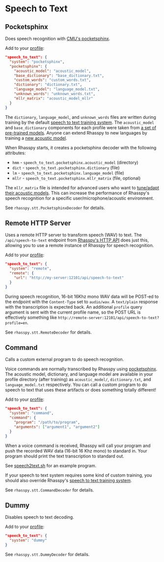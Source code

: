 # Speech to Text

## Pocketsphinx

Does speech recognition with [CMU's pocketsphinx](https://github.com/cmusphinx/pocketsphinx).

Add to your [profile](profiles.md):

```json
"speech_to_text": {
  "system": "pocketsphinx",
  "pocketsphinx": {
    "acoustic_model": "acoustic_model",
    "base_dictionary": "base_dictionary.txt",
    "custom_words": "custom_words.txt",
    "dictionary": "dictionary.txt",
    "language_model": "language_model.txt",
    "unknown_words": "unknown_words.txt",
    "mllr_matrix": "acoustic_model_mllr"
  }
}
```

The `dictionary`, `language_model`, and `unknown_words` files are written during training by the default [speech to text training system](training.md#how-it-works). The `acoustic_model` and `base_dictionary` components for each profile were taken from [a set of pre-trained models](https://sourceforge.net/projects/cmusphinx/files/Acoustic%20and%20Language%20Models/). Anyone can extend Rhasspy to new languages by training a [new acoustic model](https://cmusphinx.github.io/wiki/tutorialam).

When Rhasspy starts, it creates a pocketsphinx decoder with the following attributes:

* `hmm` - `speech_to_text.pocketsphinx.acoustic_model` (directory)
* `dict` - `speech_to_text.pocketsphinx.dictionary` (file)
* `lm` - `speech_to_text.pocketsphinx.language_model` (file)
* `mllr` - `speech_to_text.pocketsphinx.mllr_matrix` (file, optional)

The `mllr_matrix` file is intended for advanced users who want to [tune/adapt their acoustic models](https://cmusphinx.github.io/wiki/tutorialadapt). This can increase the performance of Rhasspy's speech recognition for a specific user/microphone/acoustic environment.

See `rhasspy.stt.PocketsphinxDecoder` for details.

## Remote HTTP Server

Uses a remote HTTP server to transform speech (WAV) to text.
The `/api/speech-to-text` endpoint from [Rhasspy's HTTP API](usage.md#http-api) does just this, allowing you to use a remote instance of Rhasspy for speech recognition.

Add to your [profile](profiles.md):

```json
"speech_to_text": {
  "system": "remote",
  "remote": {
    "url": "http://my-server:12101/api/speech-to-text"
  }
}
```

During speech recognition, 16-bit 16Khz mono WAV data will be POST-ed to the endpoint with the `Content-Type` set to `audio/wav`. A `text/plain` response with the transcription is expected back. An additional `profile` query argument is sent with the current profile name, so the POST URL is effectively something like `http://remote-server:12101/api/speech-to-text?profile=en`.

See `rhasspy.stt.RemoteDecoder` for details.

## Command

Calls a custom external program to do speech recognition.

Voice commands are normally transcribed by Rhasspy using [pocketsphinx](https://github.com/cmusphinx/pocketsphinx). The acoustic model, dictionary, and language model are available in your profile directory (after training) as `acoustic_model/`, `dictionary.txt`, and `language_model.txt` respectively. You can call a custom program to do speech to text that uses these artifacts or does something totally different!

Add to your [profile](profiles.md):

```json
"speech_to_text": {
  "system": "command",
  "command": {
    "program": "/path/to/program",
    "arguments": ["argument1", "argument2"]
  }
}
```

When a voice command is received, Rhasspy will call your program and push the recorded WAV data (16-bit 16 Khz mono) to standard in. Your program should print the text transcription to standard out.

See
[speech2text.sh](https://github.com/synesthesiam/rhasspy-hassio-addon/blob/master/bin/mock-commands/speech2text.sh)
for an example program.

If your speech to text system requires some kind of custom training, you should also override Rhasspy's [speech to text training system](training.md#speech-to-text).

See `rhasspy.stt.CommandDecoder` for details.

## Dummy

Disables speech to text decoding.

Add to your [profile](profiles.md):

```json
"speech_to_text": {
  "system": "dummy"
}
```

See `rhasspy.stt.DummyDecoder` for details.
